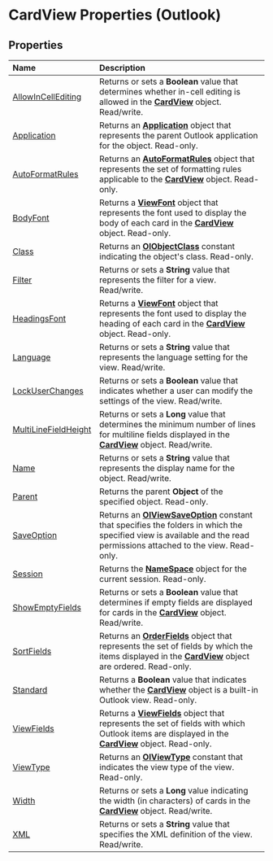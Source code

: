 
# CardView Properties (Outlook)

## Properties



|**Name**|**Description**|
|:-----|:-----|
|[AllowInCellEditing](e33da36e-d56e-6001-41e1-d923c0d3e450.md)|Returns or sets a  **Boolean** value that determines whether in-cell editing is allowed in the **[CardView](cdac229b-f2b6-9ecb-e1a7-b53509426570.md)** object. Read/write.|
|[Application](909d419d-4496-7cb2-1308-f571fddc94e3.md)|Returns an  **[Application](797003e7-ecd1-eccb-eaaf-32d6ddde8348.md)** object that represents the parent Outlook application for the object. Read-only.|
|[AutoFormatRules](241c93c1-32bf-3a33-4de3-110ad7ee7a1c.md)|Returns an  **[AutoFormatRules](74514b71-964c-f17b-4df6-e1a5c5ed2b52.md)** object that represents the set of formatting rules applicable to the **[CardView](cdac229b-f2b6-9ecb-e1a7-b53509426570.md)** object. Read-only.|
|[BodyFont](8ac8c38b-999b-439e-266c-249770d946c7.md)|Returns a  **[ViewFont](cbd7c6ce-f49a-1627-0ad9-a019911fb47b.md)** object that represents the font used to display the body of each card in the **[CardView](cdac229b-f2b6-9ecb-e1a7-b53509426570.md)** object. Read-only.|
|[Class](f2459359-ac20-4e35-acd8-f7269d35f829.md)|Returns an  **[OlObjectClass](33d724b3-df3c-2a7f-a80f-93b66d96f588.md)** constant indicating the object's class. Read-only.|
|[Filter](2ac2ed8b-9ce9-60a1-7b6a-b136c0d0ffff.md)|Returns or sets a  **String** value that represents the filter for a view. Read/write.|
|[HeadingsFont](3287437e-4ac5-35f5-818a-caea608f8095.md)|Returns a  **[ViewFont](cbd7c6ce-f49a-1627-0ad9-a019911fb47b.md)** object that represents the font used to display the heading of each card in the **[CardView](cdac229b-f2b6-9ecb-e1a7-b53509426570.md)** object. Read-only.|
|[Language](52738c62-e3a3-7c20-9c94-deff1b2b64b8.md)|Returns or sets a  **String** value that represents the language setting for the view. Read/write.|
|[LockUserChanges](a9fea66c-36b3-6c72-8aee-dc77ca8ae215.md)|Returns or sets a  **Boolean** value that indicates whether a user can modify the settings of the view. Read/write.|
|[MultiLineFieldHeight](71b87b15-ef48-9214-295c-731bb9fbc808.md)|Returns or sets a  **Long** value that determines the minimum number of lines for multiline fields displayed in the **[CardView](cdac229b-f2b6-9ecb-e1a7-b53509426570.md)** object. Read/write.|
|[Name](dfa26fe4-e204-b3ec-9b3f-7352cc15b9c3.md)|Returns or sets a  **String** value that represents the display name for the object. Read/write.|
|[Parent](11b7eb27-8b5b-e177-bf60-280c3a74b875.md)|Returns the parent  **Object** of the specified object. Read-only.|
|[SaveOption](7b649142-2a4d-d9b6-e822-828d61cd01aa.md)|Returns an  **[OlViewSaveOption](c08bab4d-ecdd-a2ac-1cdc-fa910f9585e0.md)** constant that specifies the folders in which the specified view is available and the read permissions attached to the view. Read-only.|
|[Session](2a5b5f88-dc27-ce37-e93b-30c6310fc03b.md)|Returns the  **[NameSpace](f0dcaa19-07f5-5d42-a3bf-2e42b7885644.md)** object for the current session. Read-only.|
|[ShowEmptyFields](d2f4f4dd-3002-ab60-9aa5-c1cc70431523.md)|Returns or sets a  **Boolean** value that determines if empty fields are displayed for cards in the **[CardView](cdac229b-f2b6-9ecb-e1a7-b53509426570.md)** object. Read/write.|
|[SortFields](619938a1-25aa-ffdf-01e1-9a12801245bd.md)|Returns an  **[OrderFields](e115fb80-352d-fd2e-c1c3-d266776fe122.md)** object that represents the set of fields by which the items displayed in the **[CardView](cdac229b-f2b6-9ecb-e1a7-b53509426570.md)** object are ordered. Read-only.|
|[Standard](64a70f7f-e5c1-83b7-2750-787cbd18ea89.md)|Returns a  **Boolean** value that indicates whether the **[CardView](cdac229b-f2b6-9ecb-e1a7-b53509426570.md)** object is a built-in Outlook view. Read-only.|
|[ViewFields](6e223f9f-b603-2a29-5cf8-5ae3cd891a39.md)|Returns a  **[ViewFields](2516faed-ed11-6cb3-ce9c-b6afa788e909.md)** object that represents the set of fields with which Outlook items are displayed in the **[CardView](cdac229b-f2b6-9ecb-e1a7-b53509426570.md)** object. Read-only.|
|[ViewType](411f59e2-6deb-fafa-22cf-60740fc4d08c.md)|Returns an  **[OlViewType](f2fec9d0-55c2-0991-0e1b-4dd653fdf09d.md)** constant that indicates the view type of the view. Read-only.|
|[Width](6140719b-1094-0991-a1d1-8d47e59bd25a.md)|Returns or sets a  **Long** value indicating the width (in characters) of cards in the **[CardView](cdac229b-f2b6-9ecb-e1a7-b53509426570.md)** object. Read/write.|
|[XML](a2be1e50-ae77-785c-0dc3-2b56c3a47cc7.md)|Returns or sets a  **String** value that specifies the XML definition of the view. Read/write.|
